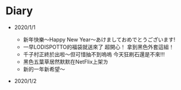 # Diary

* 2020/1/1
  * 新年快樂～Happy New Year～あけましておめでとうございます!
  * 一早LODISPOTTO的福袋就送來了 超開心！ 拿到黑色外套這組！
  * 千子村正終於出啦～但可惜抽不到嗚嗚 今天狂刷石還是不來!!!
  * 黑色五葉草居然默默在NetFlix上架ㄌ
  * 新的一年新希望～
  
* 2020/1/2  
  